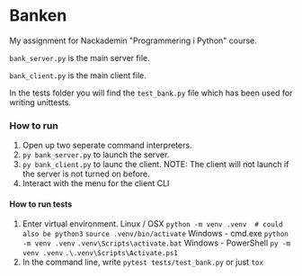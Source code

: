 # Banken

My assignment for Nackademin "Programmering i Python" course.

`bank_server.py` is the main server file.

`bank_client.py` is the main client file.

In the tests folder you will find the `test_bank.py` file which has been used for writing unittests.


### How to run
1. Open up two seperate command interpreters.
2. `py bank_server.py` to launch the server.
3. `py bank_client.py` to launc the client. NOTE: The client will not launch if the server is not turned on before.
4. Interact with the menu for the client CLI

#### How to run tests
1. Enter virtual environment.
Linux / OSX
`python -m venv .venv  # could also be python3`
`source .venv/bin/activate`
Windows - cmd.exe
`python -m venv .venv`
`.venv\Scripts\activate.bat`
Windows - PowerShell
`py -m venv .venv`
`.\.venv\Scripts\Activate.ps1`
2. In the command line, write `pytest tests/test_bank.py` or just `tox`
